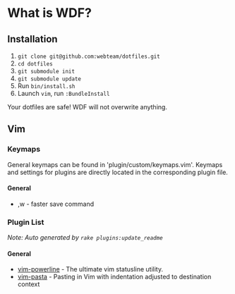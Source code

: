 # What is WDF?

## Installation

1. `git clone git@github.com:webteam/dotfiles.git`
2. `cd dotfiles`
3. `git submodule init`
4. `git submodule update`
5. Run `bin/install.sh` 
6. Launch `vim`, run `:BundleInstall`

Your dotfiles are safe! WDF will not overwrite anything. 


## Vim

### Keymaps

General keymaps can be found in 'plugin/custom/keymaps.vim'. Keymaps and settings for 
plugins are directly located in the corresponding plugin file.

#### General

 * ,w - faster save command

### Plugin List

_Note: Auto generated by `rake plugins:update_readme`_


#### General

 * [vim-powerline](https://github.com/Lokaltog/vim-powerline) - The ultimate vim statusline utility.
 * [vim-pasta](https://github.com/sickill/vim-pasta) - Pasting in Vim with indentation adjusted to destination context
